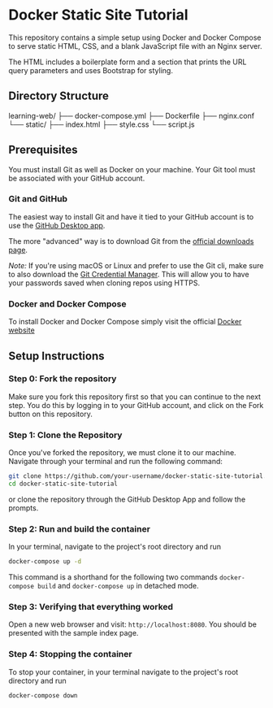 # Docker Static Site Tutorial

This repository contains a simple setup using Docker and Docker Compose to serve static HTML, CSS, and a blank JavaScript file with an Nginx server.

The HTML includes a boilerplate form and a section that prints the URL query parameters and uses Bootstrap for styling.

## Directory Structure

learning-web/
├── docker-compose.yml
├── Dockerfile
├── nginx.conf
└── static/
    ├── index.html
    ├── style.css
    └── script.js

## Prerequisites

You must install Git as well as Docker on your machine. Your Git tool must be associated with your GitHub account.

### Git and GitHub
The easiest way to install Git and have it tied to your GitHub account is to use the [GitHub Desktop app](https://desktop.github.com).

The more "advanced" way is to download Git from the [official downloads page](https://git-scm.com/downloads).

_Note:_ If you're using macOS or Linux and prefer to use the Git cli, make sure to also download the [Git Credential Manager](https://github.com/git-ecosystem/git-credential-manager). This will allow you to have your passwords saved when cloning repos using HTTPS.

### Docker and Docker Compose

To install Docker and Docker Compose simply visit the official [Docker website](https://docs.docker.com/engine/install/)

## Setup Instructions

### Step 0: Fork the repository

Make sure you fork this repository first so that you can continue to the next step. You do this by logging in to your GitHub account, and click on the Fork button on this repository.

### Step 1: Clone the Repository

Once you've forked the repository, we must clone it to our machine. Navigate through your terminal and run the following command:

```bash
git clone https://github.com/your-username/docker-static-site-tutorial.git
cd docker-static-site-tutorial
```

or clone the repository through the GitHub Desktop App and follow the prompts.

### Step 2: Run and build the container

In your terminal, navigate to the project's root directory and run

```bash
docker-compose up -d
```

This command is a shorthand for the following two commands `docker-compose build` and `docker-compose up` in detached mode.

### Step 3: Verifying that everything worked

Open a new web browser and visit: `http://localhost:8080`. You should be presented with the sample index page.

### Step 4: Stopping the container

To stop your container, in your terminal navigate to the project's root directory and run

```bash
docker-compose down
```
